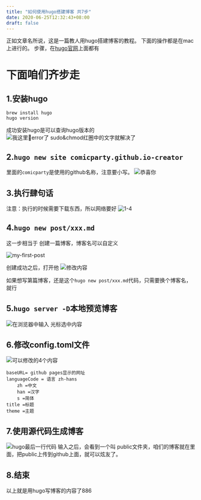 ```yaml
---
title: "如何使用hugo搭建博客 共7步"
date: 2020-06-25T12:32:43+08:00
draft: false
---
```


正如文章名所说，这是一篇教人用hugo搭建博客的教程。
下面的操作都是在mac上进行的。
步骤，在[hugo官网](https://gohugo.io/getting-started/quick-start/)上面都有

# 下面咱们齐步走

## 1.安装hugo
```
brew install hugo
hugo version
```
成功安装hugo是可以查询hugo版本的
![我这里error了 sudo&chmod红圈中的文字就解决了](/images/boke2/brewinsallhugoerro.png)

## 2.`hugo new site comicparty.github.io-creator`
里面的`comicparty`是使用的github名称，注意要小写。
![恭喜你](/images/boke2/congratulations.png)

## 3.执行肆句话
注意：执行的时候需要下载东西，所以网络要好
![1-4](/images/boke2/3.4.png)

## 4.`hugo new post/xxx.md`
   
这一步相当于 创建一篇博客，博客名可以自定义

![my-first-post](/images/boke2/博客名.png)

创建成功之后，打开他
![修改内容](/images/boke2/修改博客内容.png)

如果想写第篇博客，还是这个`hugo new post/xxx.md`代码，只需要换个博客名，就行

## 5.`hugo server -D`本地预览博客
![在浏览器中输入 光标选中内容](/images/boke2/本地链接.png)

## 6.修改config.toml文件

![可以修改的4个内容](/images/boke2/可修改内容.png)

```
baseURL= github pages显示的网址
languageCode = 语言 zh-hans 
    zh =中文
    han =汉字
    s =简体
title =标题
theme =主题
```

## 7.使用源代码生成博客 

![hugo最后一行代码](/images/boke2/最后一行代码.png)
输入之后，会看到一个叫 public文件夹，咱们的博客就在里面，把public上传到github上面，就可以炫友了。


## 8.结束
以上就是用hugo写博客的内容了886